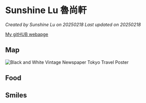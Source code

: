 # Sunshine Lu 魯尚軒

*Created by Sunshine Lu on 20250218 Last updated on 20250218*

[My gitHUB webapge](https://github.com/sunshinelu2002) 


## Map

![Black and White Vintage Newspaper Tokyo Travel Poster](https://github.com/user-attachments/assets/557dcaf3-5a9c-499f-beb5-93c46d3cedf6)



## Food



## Smiles


